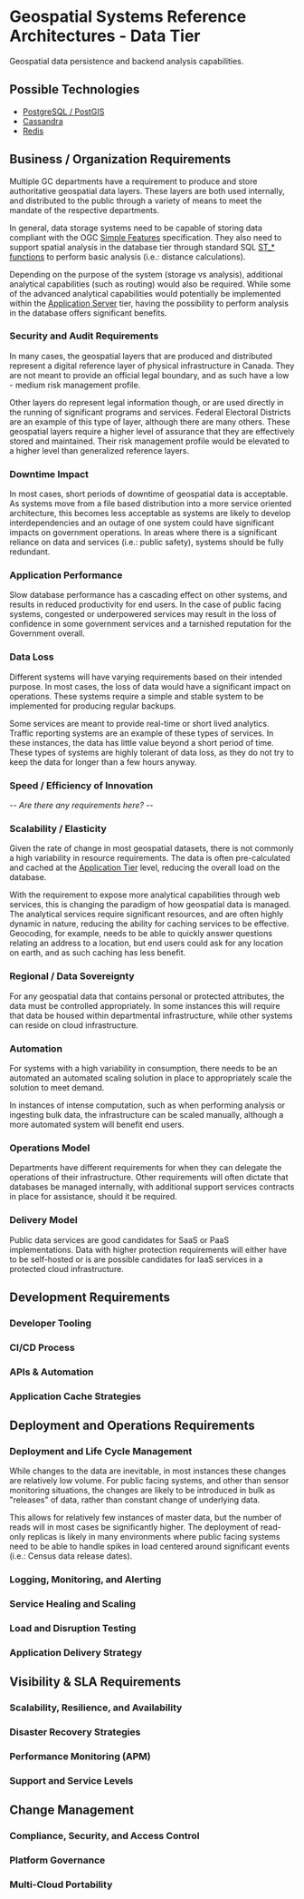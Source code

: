 # Geospatial Systems Reference Architectures - Data Tier

Geospatial data persistence and backend analysis capabilities.

## Possible Technologies

* [PostgreSQL / PostGIS](https://postgis.net/)
* [Cassandra](https://cassandra.apache.org)
* [Redis](https://redis.io)

## Business / Organization Requirements

Multiple GC departments have a requirement to produce and store authoritative geospatial data layers. These layers are both used internally, and distributed to the public through a variety of means to meet the mandate of the respective departments.

In general, data storage systems need to be capable of storing data compliant with the OGC [Simple Features](http://www.opengeospatial.org/standards/sfa) specification. They also need to support spatial analysis in the database tier through standard SQL [ST_* functions](http://www.opengeospatial.org/standards/sfs) to perform basic analysis (i.e.: distance calculations).

Depending on the purpose of the system (storage vs analysis), additional analytical capabilities (such as routing) would also be required. While some of the advanced analytical capabilities would potentially be implemented within the [Application Server](geo_architecture-app_tier.md) tier, having the possibility to perform analysis in the database offers significant benefits.

### Security and Audit Requirements

In many cases, the geospatial layers that are produced and distributed represent a digital reference layer of physical infrastructure in Canada. They are not meant to provide an official legal boundary, and as such have a low - medium risk management profile.

Other layers do represent legal information though, or are used directly in the running of significant programs and services. Federal Electoral Districts are an example of this type of layer, although there are many others. These geospatial layers require a higher level of assurance that they are effectively stored and maintained. Their risk management profile would be elevated to a higher level than generalized reference layers.

### Downtime Impact

In most cases, short periods of downtime of geospatial data is acceptable. As systems move from a file based distribution into a more service oriented architecture, this becomes less acceptable as systems are likely to develop interdependencies and an outage of one system could have significant impacts on government operations. In areas where there is a significant reliance on data and services (i.e.: public safety), systems should be fully redundant.

### Application Performance

Slow database performance has a cascading effect on other systems, and results in reduced productivity for end users. In the case of public facing systems, congested or underpowered services may result in the loss of confidence in some government services and a tarnished reputation for the Government overall.

### Data Loss

Different systems will have varying requirements based on their intended purpose. In most cases, the loss of data would have a significant impact on operations. These systems require a simple and stable system to be implemented for producing regular backups.

Some services are meant to provide real-time or short lived analytics. Traffic reporting systems are an example of these types of services. In these instances, the data has little value beyond a short period of time. These types of systems are highly tolerant of data loss, as they do not try to keep the data for longer than a few hours anyway.

### Speed / Efficiency of Innovation

*-- Are there any requirements here? --*

### Scalability / Elasticity

Given the rate of change in most geospatial datasets, there is not commonly a high variability in resource requirements. The data is often pre-calculated and cached at the [Application Tier](geo_architecture-app_tier.md)  level, reducing the overall load on the database.

With the requirement to expose more analytical capabilities through web services, this is changing the paradigm of how geospatial data is managed. The analytical services require significant resources, and are often highly dynamic in nature, reducing the ability for caching services to be effective. Geocoding, for example, needs to be able to quickly answer questions relating an address to a location, but end users could ask for any location on earth, and as such caching has less benefit.

### Regional / Data Sovereignty

For any geospatial data that contains personal or protected attributes, the data must be controlled appropriately. In some instances this will require that data be housed within departmental infrastructure, while other systems can reside on cloud infrastructure.

### Automation

For systems with a high variability in consumption, there needs to be an automated an automated scaling solution in place to appropriately scale the solution to meet demand.

In instances of intense computation, such as when performing analysis or ingesting bulk data, the infrastructure can be scaled manually, although a more automated system will benefit end users.

### Operations Model

Departments have different requirements for when they can delegate the operations of their infrastructure. Other requirements will often dictate that databases be managed internally, with additional support services contracts in place for assistance, should it be required.

### Delivery Model

Public data services are good candidates for SaaS or PaaS implementations. Data with higher protection requirements will either have to be self-hosted or is are possible candidates for IaaS services in a protected cloud infrastructure.

## Development Requirements

### Developer Tooling

### CI/CD Process

### APIs & Automation

### Application Cache Strategies

## Deployment and Operations Requirements

### Deployment and Life Cycle Management

While changes to the data are inevitable, in most instances these changes are relatively low volume. For public facing systems, and other than sensor monitoring situations, the changes are likely to be introduced in bulk as "releases" of data, rather than constant change of underlying data.

This allows for relatively few instances of master data, but the number of reads will in most cases be significantly higher. The deployment of read-only replicas is likely in many environments where public facing systems need to be able to handle spikes in load centered around significant events (i.e.: Census data release dates).

### Logging, Monitoring, and Alerting

### Service Healing and Scaling

### Load and Disruption Testing

### Application Delivery Strategy

## Visibility & SLA Requirements

### Scalability, Resilience, and Availability

### Disaster Recovery Strategies

### Performance Monitoring (APM)

### Support and Service Levels

## Change Management

### Compliance, Security, and Access Control

### Platform Governance

### Multi-Cloud Portability
